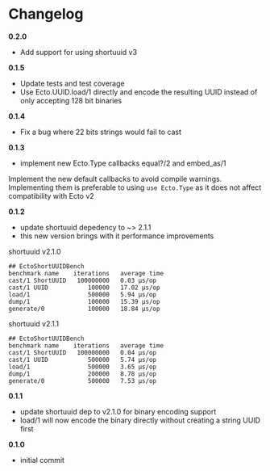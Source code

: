 # Changelog

**0.2.0**
* Add support for using shortuuid v3

**0.1.5**
* Update tests and test coverage
* Use Ecto.UUID.load/1 directly and encode the resulting UUID instead of only accepting 128 bit binaries

**0.1.4**
* Fix a bug where 22 bits strings would fail to cast

**0.1.3**

* implement new Ecto.Type callbacks equal?/2 and embed_as/1

Implement the new default callbacks to avoid compile warnings.
Implementing them is preferable to using `use Ecto.Type` as it
does not affect compatibility with Ecto v2

**0.1.2**

* update shortuuid depedency to ~> 2.1.1
* this new version brings with it performance improvements

shortuuid v2.1.0
```
## EctoShortUUIDBench
benchmark name    iterations   average time
cast/1 ShortUUID   100000000   0.03 µs/op
cast/1 UUID           100000   17.02 µs/op
load/1                500000   5.94 µs/op
dump/1                100000   15.39 µs/op
generate/0            100000   18.84 µs/op
```

shortuuid v2.1.1
```
## EctoShortUUIDBench
benchmark name    iterations   average time
cast/1 ShortUUID   100000000   0.04 µs/op
cast/1 UUID           500000   5.74 µs/op
load/1                500000   3.65 µs/op
dump/1                200000   8.78 µs/op
generate/0            500000   7.53 µs/op
```

**0.1.1**

* update shortuuid dep to v2.1.0 for binary encoding support
* load/1 will now encode the binary directly without creating a string UUID first

**0.1.0**

* initial commit
